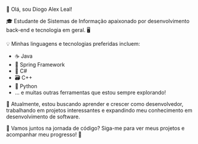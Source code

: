 👋 Olá, sou Diogo Alex Leal!

🎓 Estudante de Sistemas de Informação apaixonado por desenvolvimento back-end e tecnologia em geral. 🖥️

💡 Minhas linguagens e tecnologias preferidas incluem:

- ☕ Java
- 🌱 Spring Framework
- 🦄 C#
- 🗃️ C++
- 🐍 Python
- ... e muitas outras ferramentas que estou sempre explorando!

💼 Atualmente, estou buscando aprender e crescer como desenvolvedor, trabalhando em projetos interessantes e expandindo meu conhecimento em desenvolvimento de software.

🚀 Vamos juntos na jornada de código? Siga-me para ver meus projetos e acompanhar meu progresso! 🤝
